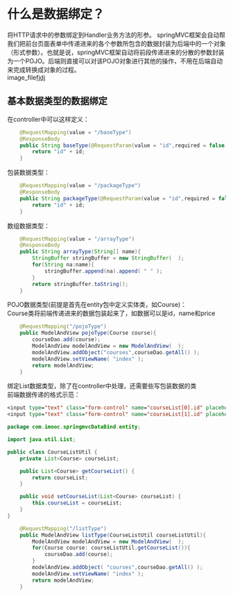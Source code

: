 什么是数据绑定？
=
将HTTP请求中的参数绑定到Handler业务方法的形参。 springMVC框架会自动帮我们把前台页面表单中传递进来的各个参数所包含的数据封装为后端中的一个对象（形式参数）。也就是说，springMVC框架自动将前段传递进来的分散的参数封装为一个POJO。后端则直接可以对该POJO对象进行其他的操作，不用在后端自动来完成转换成对象的过程。<br>
image_file[fjdj](http://)

基本数据类型的数据绑定
-
在controller中可以这样定义：<br>
```java
    @RequestMapping(value = "/baseType")
    @ResponseBody
    public String baseType(@RequestParam(value = "id",required = false)int id){
        return "id" + id;
    }
```
包装数据类型：<br>
```java
    @RequestMapping(value = "/packageType")
    @ResponseBody
    public String packageType(@RequestParam(value = "id",required = false) Integer id){
        return "id" + id;
    }
```
数组数据类型：<br>
```java
    @RequestMapping(value = "/arrayType")
    @ResponseBody
    public String arrayType(String[] name){
        StringBuffer stringBuffer = new StringBuffer(  );
        for(String na:name){
            stringBuffer.append(na).append( " " );
        }
        return stringBuffer.toString();
    }
```
POJO数据类型(前提是首先在entity包中定义实体类，如Course)：<br>
Course类将前端传递进来的数据包装起来了，如数据可以是id，name和price<br>
```java
    @RequestMapping("/pojoType")
    public ModelAndView pojoType(Course course){
        courseDao.add(course);
        ModelAndView modelAndView = new ModelAndView(  );
        modelAndView.addObject("courses",courseDao.getAll() );
        modelAndView.setViewName( "index" );
        return modelAndView;
    }
```
绑定List数据类型，除了在controller中处理，还需要些写包装数据的类<br>
前端数据传递的格式示范：
```jsp
<input type="text" class="form-control" name="courseList[0].id" placeholder="请输入课程编号">
<input type="text" class="form-control" name="courseList[1].id" placeholder="请输入课程编号">
```
```java
package com.imooc.springmvcDataBind.entity;

import java.util.List;

public class CourseListUtil {
    private List<Course> courseList;

    public List<Course> getCourseList() {
        return courseList;
    }

    public void setCourseList(List<Course> courseList) {
        this.courseList = courseList;
    }
}
```
```java
    @RequestMapping("/listType")
    public ModelAndView listType(CourseListUtil courseListUtil){
        ModelAndView modelAndView = new ModelAndView(  );
        for(Course course: courseListUtil.getCourseList()){
            courseDao.add(course);
        }
        modelAndView.addObject( "courses",courseDao.getAll() );
        modelAndView.setViewName( "index" );
        return modelAndView;
    }
```
